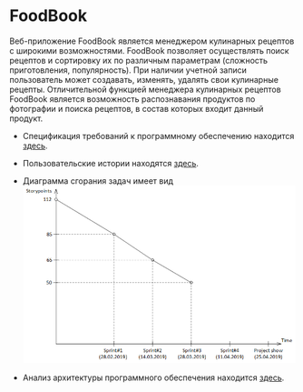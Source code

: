 # FoodBook

Веб-приложение FoodBook является менеджером кулинарных рецептов с широкими возможностями.
FoodBook позволяет осуществлять поиск рецептов и сортировку их по различным параметрам (сложность приготовления, популярность).
При наличии учетной записи пользователь может создавать, изменять, удалять свои кулинарные рецепты.
Отличительной функцией менеджера кулинарных рецептов FoodBook является возможность распознавания продуктов по фотографии и
поиска рецептов, в состав которых входит данный продукт.

- Спецификация требований к программному обеспечению находится [здесь](./Documents/SRS.md).

- Пользовательские истории находятся [здесь](./Documents/UserStory.md).

- Диаграмма сгорания задач имеет вид ![Alt text](./Documents/burndown.png)

- Анализ архитектуры программного обеспечения находится [здесь](./Documents/architecture_analysis_ru.md).
